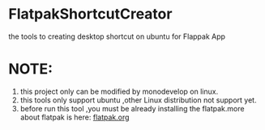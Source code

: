 # FlatpakShortcutCreator
the tools to creating desktop shortcut on ubuntu for Flappak App


#  NOTE:
1. this project only can be modified by monodevelop on linux.
2. this tools only support ubuntu ,other Linux distribution not support yet.
3. before run this tool ,you must be already installing the flatpak.more about flatpak is here: <a href='http://flatpak.org/' target='_blank'>flatpak.org</a>
